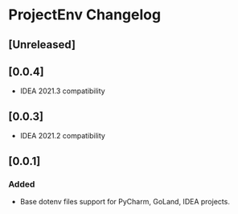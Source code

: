 <!-- Keep a Changelog guide -> https://keepachangelog.com -->

# ProjectEnv Changelog

## [Unreleased]

## [0.0.4]
- IDEA 2021.3 compatibility

## [0.0.3]
- IDEA 2021.2 compatibility

## [0.0.1]
### Added
- Base dotenv files support for PyCharm, GoLand, IDEA projects.